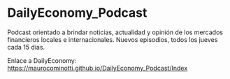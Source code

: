 # DailyEconomy_Podcast
Podcast orientado a brindar noticias, actualidad y opinión de los mercados financieros locales e internacionales. Nuevos episodios, todos los jueves cada 15 días.

Enlace a DailyEconomy:
https://maurocominotti.github.io/DailyEconomy_Podcast/Index
